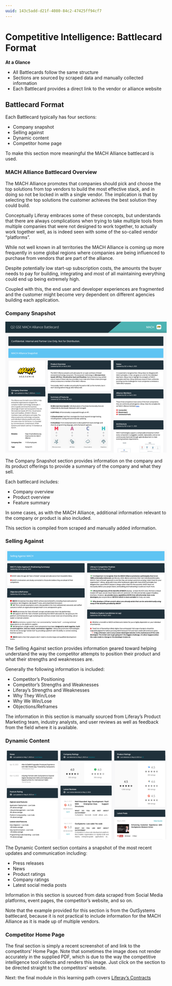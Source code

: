```yaml
---
uuid: 143c5add-d21f-4080-84c2-47425ff94cf7
---
```


# Competitive Intelligence: Battlecard Format

**At a Glance**

* All Battlecards follow the same structure
* Sections are sourced by scraped data and manually collected information 
* Each Battlecard provides a direct link to the vendor or alliance website

## Battlecard Format

Each Battlecard typically has four sections:

* Company snapshot
* Selling against
* Dynamic content
* Competitor home page

To make this section more meaningful the MACH Alliance battlecard is used.

### MACH Alliance Battlecard Overview

The MACH Alliance promotes that companies should pick and choose the top solutions from top vendors to build the most effective stack, and in doing so not be locked in with a single vendor. The implication is that by selecting the top solutions the customer achieves the best solution they could build. 

Conceptually Liferay embraces some of these concepts, but understands that there are always complications when trying to take multiple tools from multiple companies that were not designed to work together, to actually work together well, as is indeed seen with some of the so-called vendor “platforms”.

While not well known in all territories the MACH Alliance is coming up more frequently in some global regions where companies are being influenced to purchase from vendors that are part of the alliance.

Despite potentially low start-up subscription costs, the amounts the buyer needs to pay for building, integrating and most of all maintaining everything could end up being extremely high. 

Coupled with this, the end user and developer experiences are fragmented and the customer might become very dependent on different agencies building each application.

### Company Snapshot

![Screenshot of the Company Snapshot section of the MACH Alliance Battlecard from Q2 2023.](./battlecard-format/images/01.png)

The Company Snapshot section provides information on the company and its product offerings to provide a summary of the company and what they sell.

Each battlecard includes: 

* Company overview
* Product overview
* Feature summary

In some cases, as with the MACH Alliance, additional information relevant to the company or product is also included.

This section is compiled from scraped and manually added information.

### Selling Against

![Screenshot of the Selling Against section of the MACH Alliance Battlecard from Q2 2023.](./battlecard-format/images/02.png)

The Selling Against section provides information geared toward helping understand the way the competitor attempts to position their product and what their strengths and weaknesses are.

Generally the following information is included:

* Competitor’s Positioning
* Competitor’s Strengths and Weaknesses
* Liferay’s Strengths and Weaknesses
* Why They Win/Lose
* Why We Win/Lose
* Objections/Reframes

The information in this section is manually sourced from Liferay’s Product Marketing team, industry analysts, and user reviews as well as feedback from the field where it is available.

### Dynamic Content

![Screenshot of the dynamically updated section of the MACH Alliance Battlecard from Q2 2023.](./battlecard-format/images/03.png)

The Dynamic Content section contains a snapshot of the most recent updates and communication including:

* Press releases
* News
* Product ratings
* Company ratings
* Latest social media posts

Information in this section is sourced from data scraped from Social Media platforms, event pages, the competitor’s website, and so on.

Note that the example provided for this section is from the OutSystems battlecard, because it is not practical to include information for the MACH Alliance as it is made up of multiple vendors.

### Competitor Home Page

The final section is simply a recent screenshot of and link to the competitors’ Home Page. Note that sometimes the image does not render accurately in the supplied PDF, which is due to the way the competitive intelligence tool collects and renders this image.  Just click on the section to be directed straight to the competitors’ website.

Next: the final module in this learning path covers [Liferay’s Contracts](../liferay-contracts.md)
